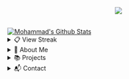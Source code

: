 <!--Credits to lrusso96 (https://github.com/lrusso96) for the profile scheme.-->
<!--All 3rd party trademarks and copyrights are property of their respective owners/maintainers.-->
<p align="center">
  <img src="https://readme-typing-svg.herokuapp.com/?lines=Hey+there,+i'm+Moh&center=true&width=380&height=45">
</p>

<p align="center">
  <a href="https://github.com/Just-Mohammad"><!--img here--></a>
</p>

 <br />
   <a href="https://github.com/anuraghazra/github-readme-stats"><img alt="Mohammad's Github Stats" src="https://denvercoder1-github-readme-stats.vercel.app/api?username=Just-Mohammad&show_icons=true&count_private=true&theme=react&hide_border=true&bg_color=FFF" /></a>
 <br />
 
<details> 
  <summary>📋 View Streak</summary>
  <p align="center">
  <a href="https://github.com/DenverCoder1/github-readme-streak-stats">
    <img title="streak" alt="Mohammad's Streak" src="https://github-readme-streak-stats.herokuapp.com/?user=Just-Mohammad&theme=black-ice&hide_border=true&stroke=277ECD&background=FFF&ring=60D9FA&fire=60D9FA&currStreakLabel=60D9FA"/>
  </a>
</p>
</details>

<details>
  <summary>🐼 About Me</summary>
  <p align="left">
       <h2>About Me</h2>
    <p><em>Learn more about me.</em></p>
    <p> My name is Mohammad. I love Programming and Creating Games.</p>   
  <ul>
  <li>I am a 16 years old Muslim who like coding</li>
  <li>Fav Languages - Html, js and discord.js</li>
  <li>I am new to github soooo <i>*send help*</i></li>
  </ul> 
  </p>
</details>
  
<details>
  <summary>📚 Projects</summary>
  <p align="left">
       <h2>Projects</h2>
    <p><em>My current projects. I also have some other ones not listed here.</em></p>   
    <h3>Owned By Me</h3>
    <ul>
    <li><a href="https://dot-life.glitch.me/">Dot Life</a> - a game i created because i was bored, still under development</li>
    <li><a href="https://">MegaBot</a> - a Discord bot i am currently working on</li>
    </ul>
    </p>
</details>
  
<details>
  <summary>📬 Contact</summary>
  <p align="left">
       <h2>Contact</h2>
   <p>If you would like to connect with me, you can DM on Discord. My DMs are open for users I share a server with, if you don't share a server, send me a friend request.</p>
   <ul>
     <li>Tag: <code>Just Mohammad#8130 </code></li>
     <li>ID: <code>513707147213799436</code></li>
     <li>Email: Soon™</li>
   </ul>
   </p>
</details>
